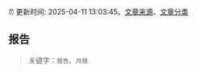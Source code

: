 :alarm_clock: 更新时间: 2025-04-11 13:03:45。[文章来源](/README.md)、[文章分类](/TAGS.md)

## 报告


> 关键字：`报告`、`月报`



